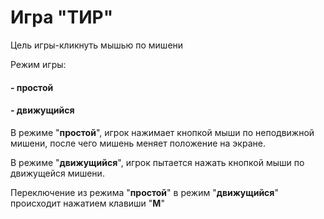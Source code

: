 # Игра "ТИР"

Цель игры-кликнуть мышью по мишени

Режим игры:

####  - простой
#### - движущийся

В режиме "**простой**", игрок нажимает кнопкой мыши по 
неподвижной мишени, после чего мишень меняет положение
на экране.

В режиме "**движущийся**", игрок пытается нажать кнопкой 
мыши по движущейся мишени.

Переключение из режима "**простой**" в режим "**движущийся**"
происходит нажатием клавиши "****М****"


